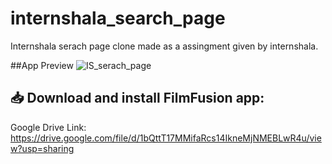 # internshala_search_page

Internshala serach page clone made as a assingment given by internshala.

##App Preview
![IS_serach_page](https://github.com/tanuj430/Internshala-Search-Page/assets/71175428/0783bb7a-14ca-4bcc-96e8-76ba694a6c95)

## 📥 Download and install FilmFusion app:
Google Drive Link:
https://drive.google.com/file/d/1bQttT17MMifaRcs14IkneMjNMEBLwR4u/view?usp=sharing
